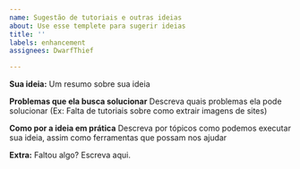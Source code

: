 ```yaml
---
name: Sugestão de tutoriais e outras ideias
about: Use esse templete para sugerir ideias
title: ''
labels: enhancement
assignees: DwarfThief

---
```


**Sua ideia:**
Um resumo sobre sua ideia

**Problemas que ela busca solucionar**
Descreva quais problemas ela pode solucionar (Ex: Falta de tutoriais sobre como extrair imagens de sites)

**Como por a ideia em prática**
Descreva por tópicos como podemos executar sua ideia, assim como ferramentas que possam nos ajudar

**Extra:**
Faltou algo? Escreva aqui.
